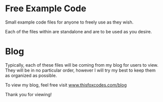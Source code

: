 # Free Example Code
Small example code files for anyone to freely use as they wish.

Each of the files within are standalone and are to be used as you desire.

# Blog
Typically, each of these files will be coming from my blog for users to view. 
They will be in no particular order, however I will try my best to keep them as 
organized as possible.

To view my blog, feel free visit www.thisfoxcodes.com/blog

Thank you for viewing!
